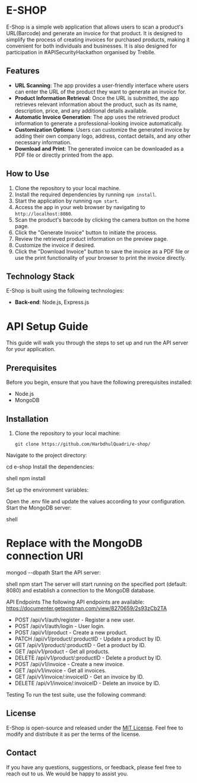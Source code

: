 # E-SHOP

E-Shop is a simple web application that allows users to scan a product's URL(Barcode) and generate an invoice for that product. It is designed to simplify the process of creating invoices for purchased products, making it convenient for both individuals and businesses. It is also designed for participation in #APISecurityHackathon organised by Treblle.

## Features

- **URL Scanning**: The app provides a user-friendly interface where users can enter the URL of the product they want to generate an invoice for.
- **Product Information Retrieval**: Once the URL is submitted, the app retrieves relevant information about the product, such as its name, description, price, and any additional details available.
- **Automatic Invoice Generation**: The app uses the retrieved product information to generate a professional-looking invoice automatically.
- **Customization Options**: Users can customize the generated invoice by adding their own company logo, address, contact details, and any other necessary information.
- **Download and Print**: The generated invoice can be downloaded as a PDF file or directly printed from the app.

## How to Use

1. Clone the repository to your local machine.
2. Install the required dependencies by running `npm install`.
3. Start the application by running `npm start`.
4. Access the app in your web browser by navigating to `http://localhost:8080`.
5. Scan the product's barcode by clicking the camera button on the home page.
6. Click the "Generate Invoice" button to initiate the process.
7. Review the retrieved product information on the preview page.
8. Customize the invoice if desired.
9. Click the "Download Invoice" button to save the invoice as a PDF file or use the print functionality of your browser to print the invoice directly.

## Technology Stack

E-Shop is built using the following technologies:

- **Back-end**: Node.js, Express.js

# API Setup Guide

This guide will walk you through the steps to set up and run the API server for your application.

## Prerequisites

Before you begin, ensure that you have the following prerequisites installed:

- Node.js 
- MongoDB 

## Installation

1. Clone the repository to your local machine:

   ```shell
   git clone https://github.com/HarbdhulQuadri/e-shop/
Navigate to the project directory:

cd e-shop
Install the dependencies:

shell
npm install

Set up the environment variables:

Open the .env file and update the values according to your configuration.
Start the MongoDB server:

shell
# Replace <mongodb-uri> with the MongoDB connection URI
mongod --dbpath <mongodb-uri>
Start the API server:

shell
npm start
The server will start running on the specified port (default: 8080) and establish a connection to the MongoDB database.

API Endpoints
The following API endpoints are available: https://documenter.getpostman.com/view/8270659/2s93zCb2TA

- POST /api/v1/auth/register - Register a new user.
- POST /api/v1/auth/login - User login.
- POST /api/v1/product - Create a new product.
- PATCH /api/v1/product/:productID - Update a product by ID.
- GET /api/v1/product/:productID - Get a product by ID.
- GET /api/v1/product - Get all products.
- DELETE /api/v1/product/:productID - Delete a product by ID.
-  POST /api/v1/invoice - Create a new invoice.
-  GET /api/v1/invoice - Get all invoices.
-  GET /api/v1/invoice/:invoiceID - Get an invoice by ID.
- DELETE /api/v1/invoice/:invoiceID - Delete an invoice by ID.


Testing
To run the test suite, use the following command:

## License

E-Shop is open-source and released under the [MIT License](LICENSE). Feel free to modify and distribute it as per the terms of the license.

## Contact

If you have any questions, suggestions, or feedback, please feel free to reach out to us. We would be happy to assist you.
